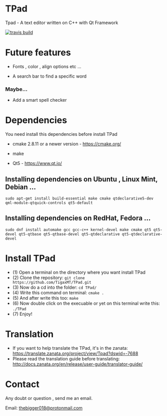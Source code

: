 # TPad
Tpad - A text editor written on C++ with Qt Framework

[![travis build](https://travis-ci.org/TigaxMT/TPad.svg?branch=master)](https://travis-ci.org/TigaxMT/TPad)

# Future features

* Fonts , color , align options etc ...

* A search bar to find a specific word

### Maybe...

* Add a smart spell checker

# Dependencies

You need install this dependencies before install TPad

* cmake 2.8.11 or a newer version - https://cmake.org/

* make

* Qt5 - https://www.qt.io/

## Installing dependencies on Ubuntu , Linux Mint, Debian ...

`sudo apt-get install build-essential make cmake qtdeclarative5-dev qml-module-qtquick-controls qt5-default`

## Installing dependencies on RedHat, Fedora ...

`sudo dnf install automake gcc gcc-c++ kernel-devel make cmake qt5 qt5-devel qt5-qtbase qt5-qtbase-devel qt5-qtdeclarative qt5-qtdeclarative-devel`

# Install TPad

* (1) Open a terminal on the directory where you want install TPad
* (2) Clone the repository: `git clone https://github.com/TigaxMT/TPad.git`
* (3) Now do a cd into the folder: `cd TPad/`
* (4) Write this command on terminal: `cmake .`
* (5) And after write this too: `make`
* (6) Now double click on the execuable or yet on this terminal write this: `./TPad`
* (7) Enjoy!  

# Translation

* If you want to help translate the TPad, it's in the zanata: https://translate.zanata.org/project/view/Tpad?dswid=-7688
* Please read the translation guide before translating: http://docs.zanata.org/en/release/user-guide/translator-guide/

# Contact

Any doubt or question , send me an email.

Email: thebigger018@protonmail.com
